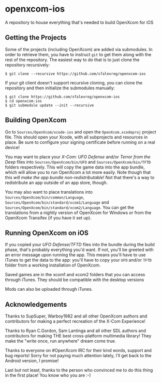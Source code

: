 # openxcom-ios
A repository to house everything that's needed to build OpenXcom for iOS

## Getting the Projects
Some of the projects (including OpenXcom) are added via submodules. In order to retrieve them, you have to instruct `git` to
get them along with the rest of the repository. The easiest way to do that is to just clone the repository recursively:

    $ git clone --recursive https://github.com/sfalexrog/openxcom-ios

If your git client doesn't support recursive cloning, you can clone the repository and then initialize the submodules manually:

    $ git clone https://github.com/sfalexrog/openxcom-ios
    $ cd openxcom-ios
    $ git submodule update --init --recursive
    
## Building OpenXcom
Go to `Sources/OpenXcom/xcode-ios` and open the `OpenXcom.xcodeproj` project file. This should open your Xcode, with
all subprojects and resources in place. Be sure to configure your signing certificate before running on a real device!

You may want to place your *X-Com: UFO Defense* and/or *Terror from the Deep* files into `Sources/OpenXcom/bin/UFO` and
`Sources/OpenXcom/bin/TFTD` folders respectively. This will copy the game data into the app bundle, which will allow you
to run OpenXcom a lot more easily. Note though that this *will make the app bundle non-redistributable*! Not that there's
a way to redistribute an app outside of an app store, though.

You may also want to place translations into `Sources/OpenXcom/bin/common/Language`,
`Sources/OpenXcom/bin/standard/xcom1/Language` and `Sources/OpenXcom/bin/standard/xcom2/Language`. You can get the translations
from a nightly version of OpenXcom for Windows or from the OpenXcom Transifex (if you have it set up).

## Running OpenXcom on iOS
If you copied your *UFO Defense*/*TFTD* files into the bundle during the build phase, that's probably everything you'd want.
If not, you'll be greeted with an error message upon running the app. This means you'll have to use iTunes to get the data
to the app: you'll have to copy your `UFO` and/or `TFTD` folder from a working installation of OpenXcom.

Saved games are in the xcom1 and xcom2 folders that you can access through iTunes. They should be compatible with the desktop
versions

Mods can also be uploaded through iTunes.

## Acknowledgements
Thanks to SupSuper, Warboy1982 and all other OpenXcom authors and contributors for making a perfect recreation of the X-Com
Experience!

Thanks to Ryan C.Gordon, Sam Lantinga and all other SDL authors and contributors for making THE best cross-platform multimedia
library! They make the "write once, run anywhere" dream come true.

Thanks to everyone on #OpenXcom IRC for their kind words, support and bug reports! Sorry for not paying much attention lately,
I'll get back to the Android version, I promise!

Last but not least, thanks to the person who convinced me to do this thing in the first place! You know who you are :-)
